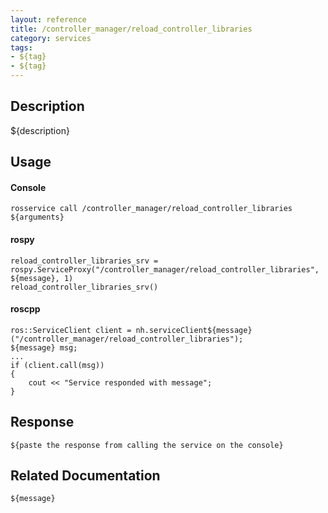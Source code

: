 ```yaml
---
layout: reference
title: /controller_manager/reload_controller_libraries
category: services
tags: 
- ${tag} 
- ${tag}
---
```


## Description
${description}

## Usage
#### Console
```
rosservice call /controller_manager/reload_controller_libraries ${arguments}
```

#### rospy
```
reload_controller_libraries_srv = rospy.ServiceProxy("/controller_manager/reload_controller_libraries", ${message}, 1)
reload_controller_libraries_srv()
```

#### roscpp
```
ros::ServiceClient client = nh.serviceClient${message}("/controller_manager/reload_controller_libraries");
${message} msg;
...
if (client.call(msg))
{
    cout << "Service responded with message";
}
```

## Response
```
${paste the response from calling the service on the console}
```

## Related Documentation
``${message}``